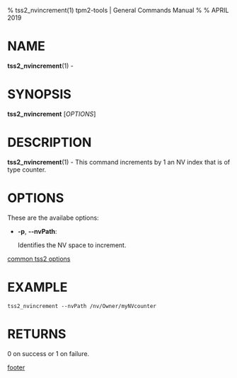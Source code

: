 % tss2_nvincrement(1) tpm2-tools | General Commands Manual
%
% APRIL 2019

# NAME

**tss2_nvincrement**(1) -

# SYNOPSIS

**tss2_nvincrement** [*OPTIONS*]

# DESCRIPTION

**tss2_nvincrement**(1) - This command increments by 1 an NV index that is of type counter.

# OPTIONS

These are the availabe options:

  * **-p**, **\--nvPath**:

    Identifies the NV space to increment.

[common tss2 options](common/tss2-options.md)

# EXAMPLE
```
tss2_nvincrement --nvPath /nv/Owner/myNVcounter
```

# RETURNS

0 on success or 1 on failure.

[footer](common/footer.md)
